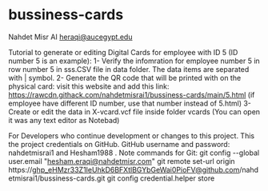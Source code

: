 # bussiness-cards

Nahdet Misr AI
heraqi@aucegypt.edu

Tutorial to generate or editing Digital Cards for employee with ID 5 (ID number 5 is an example):
1- Verify the infomration for employee number 5 in row number 5 in sss.CSV file in data folder. The data items are separated with | symbol.
2- Generate the QR code that will be printed with on the physical card: visit this website and add this link: https://rawcdn.githack.com/nahdetmisrai1/bussiness-cards/main/5.html (if employee have different ID number, use that number instead of 5.html)
3- Create or edit the data in X-vcard.vcf file inside folder vcards (You can open it was any text editor as Notebad)

For Developers who continue development or changes to this project. This the project credentials on GitHub. GitHub username and password: nahdetmisrai1 and Hesham1988 . Note commands for Git:
git config --global user.email "hesham.eraqi@nahdetmisr.com"
git remote set-url origin https://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@github.com/nahdetmisrai1/bussiness-cards.git
git config credential.helper store